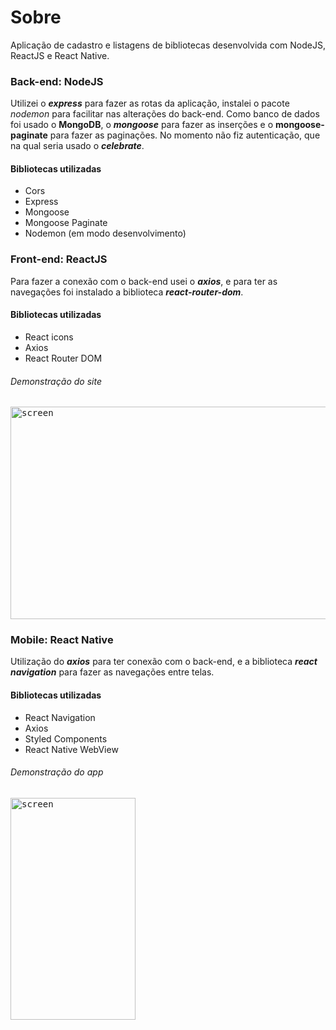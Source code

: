 # Sobre 
Aplicação de cadastro e listagens de bibliotecas desenvolvida com  NodeJS, ReactJS e React Native.

 ### Back-end: NodeJS
Utilizei o ***express*** para fazer as rotas da aplicação, instalei o pacote *nodemon* para facilitar nas alterações do back-end. Como banco de dados foi usado o **MongoDB**, o ***mongoose*** para fazer as inserções e o **mongoose-paginate** para fazer as paginações. No momento não fiz autenticação, que na qual seria usado o ***celebrate***.
 #### Bibliotecas utilizadas
 - Cors
 - Express
 - Mongoose
 - Mongoose Paginate
 - Nodemon (em modo desenvolvimento)
 
 ### Front-end: ReactJS
 Para fazer a conexão com o back-end usei o ***axios***, e para ter as navegações foi instalado a biblioteca ***react-router-dom***. 
 #### Bibliotecas utilizadas
  - React icons
  - Axios
  - React Router DOM
  
  ###### Demonstração do site 
  <kbd><img src="https://github.com/viniciusmendite/PrintScreen/blob/master/skylab/fontend.gif" alt="screen" width="720" height="340" /></kbd>
  
  ### Mobile: React Native
  Utilização do ***axios*** para ter conexão com o back-end, e a biblioteca ***react navigation*** para fazer as navegações entre telas. 
  #### Bibliotecas utilizadas
  - React Navigation
  - Axios
  - Styled Components
  - React Native WebView
  
  ###### Demonstração do app
  <kbd><img src="https://github.com/viniciusmendite/PrintScreen/blob/master/skylab/mobile.gif" alt="screen" width="200" height="355" /></kbd>